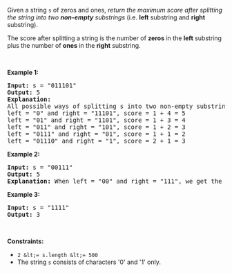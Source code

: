 Given a&nbsp;string `` s ``&nbsp;of zeros and ones, _return the maximum score after splitting the string into two __non-empty__ substrings_ (i.e. __left__ substring and __right__ substring).

The score after splitting a string is the number of __zeros__ in the __left__ substring plus the number of __ones__ in the __right__ substring.

&nbsp;

__Example 1:__

<pre>
<strong>Input:</strong> s = "011101"
<strong>Output:</strong> 5 
<strong>Explanation:</strong> 
All possible ways of splitting s into two non-empty substrings are:
left = "0" and right = "11101", score = 1 + 4 = 5 
left = "01" and right = "1101", score = 1 + 3 = 4 
left = "011" and right = "101", score = 1 + 2 = 3 
left = "0111" and right = "01", score = 1 + 1 = 2 
left = "01110" and right = "1", score = 2 + 1 = 3
</pre>

__Example 2:__

<pre>
<strong>Input:</strong> s = "00111"
<strong>Output:</strong> 5
<strong>Explanation:</strong> When left = "00" and right = "111", we get the maximum score = 2 + 3 = 5
</pre>

__Example 3:__

<pre>
<strong>Input:</strong> s = "1111"
<strong>Output:</strong> 3
</pre>

&nbsp;

__Constraints:__

*   `` 2 &lt;= s.length &lt;= 500 ``
*   The string `` s `` consists of characters '0' and '1' only.